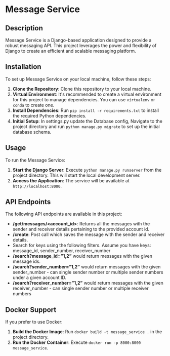 
# Message Service

## Description
Message Service is a Django-based application designed to provide a robust messaging API. This project leverages the power and flexibility of Django to create an efficient and scalable messaging platform.

## Installation
To set up Message Service on your local machine, follow these steps:

1. **Clone the Repository**: Clone this repository to your local machine.
2. **Virtual Environment**: It's recommended to create a virtual environment for this project to manage dependencies. You can use `virtualenv` or `conda` to create one.
3. **Install Dependencies**: Run `pip install -r requirements.txt` to install the required Python dependencies.
4. **Initial Setup**: In settings.py update the Database config, Navigate to the project directory and run `python manage.py migrate` to set up the initial database schema.

## Usage
To run the Message Service:

1. **Start the Django Server**: Execute `python manage.py runserver` from the project directory. This will start the local development server.
2. **Access the Application**: The service will be available at `http://localhost:8000`.

## API Endpoints
The following API endpoints are available in this project:
- **/get/messages/<account_id>**: Returns all the messages with the sender and
receiver details pertaining to the provided account id.
- **/create**: Post call which saves the message with the sender and receiver
details.
- Search for keys using the following filters.
Assume you have keys: message_id, sender_number, receiver_number
- **/search?message_id=”1,2”** would return messages with the given
message ids.
- **/search?sender_number=”1,2”** would return messages with the given
sender_number - can single sender number or multiple sender numbers
under a given account ID.
- **/search?receiver_number=”1,2”** would return messages with the given
receiver_number - can single sender number or multiple receiver
numbers

## Docker Support
If you prefer to use Docker:

1. **Build the Docker Image**: Run `docker build -t message_service .` in the project directory.
2. **Run the Docker Container**: Execute `docker run -p 8000:8000 message_service`.
